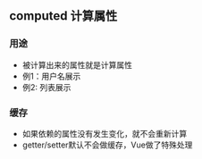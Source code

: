 ## computed 计算属性
### 用途
* 被计算出来的属性就是计算属性
* 例1：用户名展示
* 例2: 列表展示
### 缓存
* 如果依赖的属性没有发生变化，就不会重新计算
* getter/setter默认不会做缓存，Vue做了特殊处理